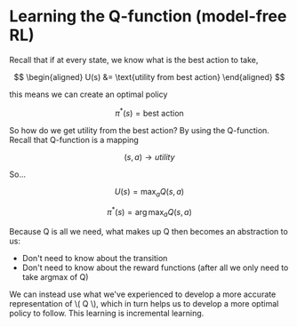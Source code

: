 # Learning the Q-function (model-free RL)

Recall that if at every state, we know what is the best action to take,

$$
\begin{aligned}
U(s) 
&= \text{utility from best action} 
\end{aligned}
$$

this means we can create an optimal policy

$$
\pi^*(s)= \text{best action}
$$

So how do we get utility from the best action? By using the Q-function. Recall that Q-function is a mapping

$$
(s,a) \rightarrow utility
$$

So...

$$
U(s) = \max_a Q(s,a)
$$

$$
\pi^*(s)=\arg \max_a Q(s,a)
$$

Because Q is all we need, what makes up Q then becomes an abstraction to us:

- Don't need to know about the transition
- Don't need to know about the reward functions (after all we only need to take argmax of Q)

We can instead use what we've experienced to develop a more accurate representation of \\( Q \\), which in turn helps us to develop a more optimal policy to follow. This learning is incremental learning.
